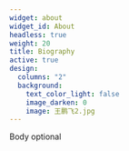 ```yaml
---
widget: about
widget_id: About
headless: true
weight: 20
title: Biography
active: true
design:
  columns: "2"
  background:
    text_color_light: false
    image_darken: 0
    image: 王鹏飞2.jpg
---
```

Body optional
